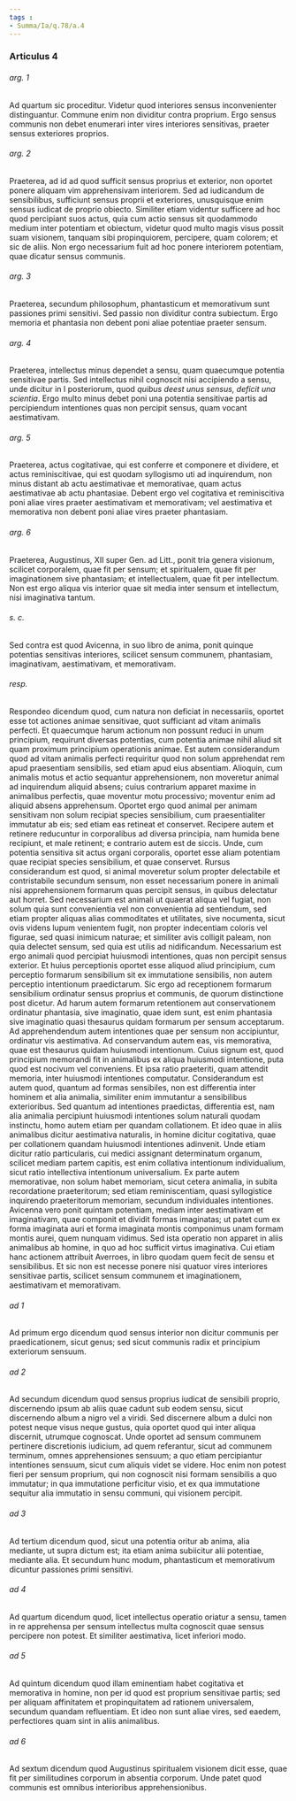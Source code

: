 ```yaml
---
tags : 
- Summa/Ia/q.78/a.4
---
```


### Articulus 4

###### arg. 1
Ad quartum sic proceditur. Videtur quod interiores sensus inconvenienter distinguantur. Commune enim non dividitur contra proprium. Ergo sensus communis non debet enumerari inter vires interiores sensitivas, praeter sensus exteriores proprios.

###### arg. 2
Praeterea, ad id ad quod sufficit sensus proprius et exterior, non oportet ponere aliquam vim apprehensivam interiorem. Sed ad iudicandum de sensibilibus, sufficiunt sensus proprii et exteriores, unusquisque enim sensus iudicat de proprio obiecto. Similiter etiam videntur sufficere ad hoc quod percipiant suos actus, quia cum actio sensus sit quodammodo medium inter potentiam et obiectum, videtur quod multo magis visus possit suam visionem, tanquam sibi propinquiorem, percipere, quam colorem; et sic de aliis. Non ergo necessarium fuit ad hoc ponere interiorem potentiam, quae dicatur sensus communis.

###### arg. 3
Praeterea, secundum philosophum, phantasticum et memorativum sunt passiones primi sensitivi. Sed passio non dividitur contra subiectum. Ergo memoria et phantasia non debent poni aliae potentiae praeter sensum.

###### arg. 4
Praeterea, intellectus minus dependet a sensu, quam quaecumque potentia sensitivae partis. Sed intellectus nihil cognoscit nisi accipiendo a sensu, unde dicitur in I posteriorum, quod *quibus deest unus sensus, deficit una scientia*. Ergo multo minus debet poni una potentia sensitivae partis ad percipiendum intentiones quas non percipit sensus, quam vocant aestimativam.

###### arg. 5
Praeterea, actus cogitativae, qui est conferre et componere et dividere, et actus reminiscitivae, qui est quodam syllogismo uti ad inquirendum, non minus distant ab actu aestimativae et memorativae, quam actus aestimativae ab actu phantasiae. Debent ergo vel cogitativa et reminiscitiva poni aliae vires praeter aestimativam et memorativam; vel aestimativa et memorativa non debent poni aliae vires praeter phantasiam.

###### arg. 6
Praeterea, Augustinus, XII super Gen. ad Litt., ponit tria genera visionum, scilicet corporalem, quae fit per sensum; et spiritualem, quae fit per imaginationem sive phantasiam; et intellectualem, quae fit per intellectum. Non est ergo aliqua vis interior quae sit media inter sensum et intellectum, nisi imaginativa tantum.

###### s. c.
Sed contra est quod Avicenna, in suo libro de anima, ponit quinque potentias sensitivas interiores, scilicet sensum communem, phantasiam, imaginativam, aestimativam, et memorativam.

###### resp.
Respondeo dicendum quod, cum natura non deficiat in necessariis, oportet esse tot actiones animae sensitivae, quot sufficiant ad vitam animalis perfecti. Et quaecumque harum actionum non possunt reduci in unum principium, requirunt diversas potentias, cum potentia animae nihil aliud sit quam proximum principium operationis animae. Est autem considerandum quod ad vitam animalis perfecti requiritur quod non solum apprehendat rem apud praesentiam sensibilis, sed etiam apud eius absentiam. Alioquin, cum animalis motus et actio sequantur apprehensionem, non moveretur animal ad inquirendum aliquid absens; cuius contrarium apparet maxime in animalibus perfectis, quae moventur motu processivo; moventur enim ad aliquid absens apprehensum. Oportet ergo quod animal per animam sensitivam non solum recipiat species sensibilium, cum praesentialiter immutatur ab eis; sed etiam eas retineat et conservet. Recipere autem et retinere reducuntur in corporalibus ad diversa principia, nam humida bene recipiunt, et male retinent; e contrario autem est de siccis. Unde, cum potentia sensitiva sit actus organi corporalis, oportet esse aliam potentiam quae recipiat species sensibilium, et quae conservet. Rursus considerandum est quod, si animal moveretur solum propter delectabile et contristabile secundum sensum, non esset necessarium ponere in animali nisi apprehensionem formarum quas percipit sensus, in quibus delectatur aut horret. Sed necessarium est animali ut quaerat aliqua vel fugiat, non solum quia sunt convenientia vel non convenientia ad sentiendum, sed etiam propter aliquas alias commoditates et utilitates, sive nocumenta, sicut ovis videns lupum venientem fugit, non propter indecentiam coloris vel figurae, sed quasi inimicum naturae; et similiter avis colligit paleam, non quia delectet sensum, sed quia est utilis ad nidificandum. Necessarium est ergo animali quod percipiat huiusmodi intentiones, quas non percipit sensus exterior. Et huius perceptionis oportet esse aliquod aliud principium, cum perceptio formarum sensibilium sit ex immutatione sensibilis, non autem perceptio intentionum praedictarum. Sic ergo ad receptionem formarum sensibilium ordinatur sensus proprius et communis, de quorum distinctione post dicetur. Ad harum autem formarum retentionem aut conservationem ordinatur phantasia, sive imaginatio, quae idem sunt, est enim phantasia sive imaginatio quasi thesaurus quidam formarum per sensum acceptarum. Ad apprehendendum autem intentiones quae per sensum non accipiuntur, ordinatur vis aestimativa. Ad conservandum autem eas, vis memorativa, quae est thesaurus quidam huiusmodi intentionum. Cuius signum est, quod principium memorandi fit in animalibus ex aliqua huiusmodi intentione, puta quod est nocivum vel conveniens. Et ipsa ratio praeteriti, quam attendit memoria, inter huiusmodi intentiones computatur. Considerandum est autem quod, quantum ad formas sensibiles, non est differentia inter hominem et alia animalia, similiter enim immutantur a sensibilibus exterioribus. Sed quantum ad intentiones praedictas, differentia est, nam alia animalia percipiunt huiusmodi intentiones solum naturali quodam instinctu, homo autem etiam per quandam collationem. Et ideo quae in aliis animalibus dicitur aestimativa naturalis, in homine dicitur cogitativa, quae per collationem quandam huiusmodi intentiones adinvenit. Unde etiam dicitur ratio particularis, cui medici assignant determinatum organum, scilicet mediam partem capitis, est enim collativa intentionum individualium, sicut ratio intellectiva intentionum universalium. Ex parte autem memorativae, non solum habet memoriam, sicut cetera animalia, in subita recordatione praeteritorum; sed etiam reminiscentiam, quasi syllogistice inquirendo praeteritorum memoriam, secundum individuales intentiones. Avicenna vero ponit quintam potentiam, mediam inter aestimativam et imaginativam, quae componit et dividit formas imaginatas; ut patet cum ex forma imaginata auri et forma imaginata montis componimus unam formam montis aurei, quem nunquam vidimus. Sed ista operatio non apparet in aliis animalibus ab homine, in quo ad hoc sufficit virtus imaginativa. Cui etiam hanc actionem attribuit Averroes, in libro quodam quem fecit de sensu et sensibilibus. Et sic non est necesse ponere nisi quatuor vires interiores sensitivae partis, scilicet sensum communem et imaginationem, aestimativam et memorativam.

###### ad 1
Ad primum ergo dicendum quod sensus interior non dicitur communis per praedicationem, sicut genus; sed sicut communis radix et principium exteriorum sensuum.

###### ad 2
Ad secundum dicendum quod sensus proprius iudicat de sensibili proprio, discernendo ipsum ab aliis quae cadunt sub eodem sensu, sicut discernendo album a nigro vel a viridi. Sed discernere album a dulci non potest neque visus neque gustus, quia oportet quod qui inter aliqua discernit, utrumque cognoscat. Unde oportet ad sensum communem pertinere discretionis iudicium, ad quem referantur, sicut ad communem terminum, omnes apprehensiones sensuum; a quo etiam percipiantur intentiones sensuum, sicut cum aliquis videt se videre. Hoc enim non potest fieri per sensum proprium, qui non cognoscit nisi formam sensibilis a quo immutatur; in qua immutatione perficitur visio, et ex qua immutatione sequitur alia immutatio in sensu communi, qui visionem percipit.

###### ad 3
Ad tertium dicendum quod, sicut una potentia oritur ab anima, alia mediante, ut supra dictum est; ita etiam anima subiicitur alii potentiae, mediante alia. Et secundum hunc modum, phantasticum et memorativum dicuntur passiones primi sensitivi.

###### ad 4
Ad quartum dicendum quod, licet intellectus operatio oriatur a sensu, tamen in re apprehensa per sensum intellectus multa cognoscit quae sensus percipere non potest. Et similiter aestimativa, licet inferiori modo.

###### ad 5
Ad quintum dicendum quod illam eminentiam habet cogitativa et memorativa in homine, non per id quod est proprium sensitivae partis; sed per aliquam affinitatem et propinquitatem ad rationem universalem, secundum quandam refluentiam. Et ideo non sunt aliae vires, sed eaedem, perfectiores quam sint in aliis animalibus.

###### ad 6
Ad sextum dicendum quod Augustinus spiritualem visionem dicit esse, quae fit per similitudines corporum in absentia corporum. Unde patet quod communis est omnibus interioribus apprehensionibus.

